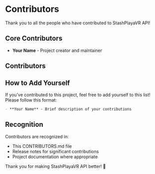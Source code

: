 # Contributors

Thank you to all the people who have contributed to StashPlayaVR API!

## Core Contributors

- **Your Name** - Project creator and maintainer

## Contributors

<!-- Add contributors here as they contribute to the project -->

## How to Add Yourself

If you've contributed to this project, feel free to add yourself to this list! Please follow this format:

```markdown
- **Your Name** - Brief description of your contributions
```

## Recognition

Contributors are recognized in:
- This CONTRIBUTORS.md file
- Release notes for significant contributions
- Project documentation where appropriate

Thank you for making StashPlayaVR API better! 🎉
